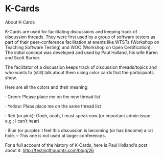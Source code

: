 # K-Cards


About K-Cards

K-Cards are used for facilitating discussions and keeping track of discussion threads. They were first used by a group of software testers as part of their peer-conference facilitation at events like WTSTs (Workshop on Teaching Software Testing) and WOC (Workshop on Open Certification). The initial concept was developed and used by Paul Holland, his wife Karen and Scott Barber. 

The facilitator of a discussion keeps track of discussion threads/topics and who wants to (still) talk about them using color cards that the participants show. 

Here are all the colors and their meaning:

·   Green: Please place me on the new thread list

·   Yellow: Pleas place me on the same thread list

·   Red (or pink): Oooh, oooh, I must speak now (or important admin issue: e.g.: I can’t hear)

·   Blue (or purple): I feel this discussion is becoming (or has become) a rat hole. – This one is not used at larger conferences.


For a full account of the history of K-Cards, here is Paul Holland's post about it: http://testingthoughts.com/blog/26


